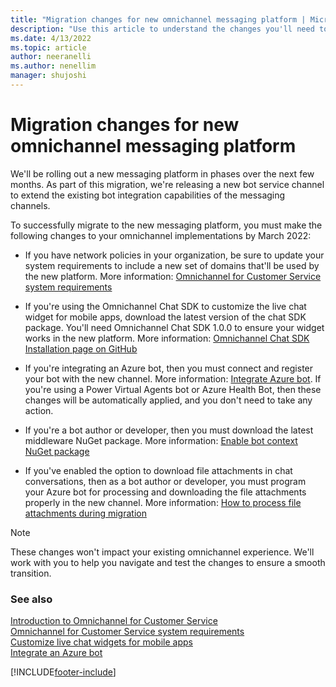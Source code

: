```yaml
---
title: "Migration changes for new omnichannel messaging platform | MicrosoftDocs"
description: "Use this article to understand the changes you'll need to make to your omnichannel implementations to successfully migrate to the new omnichannel messaging platform."
ms.date: 4/13/2022
ms.topic: article
author: neeranelli
ms.author: nenellim
manager: shujoshi
---
```


# Migration changes for new omnichannel messaging platform

We'll be rolling out a new messaging platform in phases over the next few months. As part of this migration, we're releasing a new bot service channel to extend the existing bot integration capabilities of the messaging channels.

To successfully migrate to the new messaging platform, you must make the following changes to your omnichannel implementations by March 2022:

- If you have network policies in your organization, be sure to update your system requirements to include a new set of domains that'll be used by the new platform. More information: [Omnichannel for Customer Service system requirements](system-requirements-omnichannel.md)

- If you're using the Omnichannel Chat SDK to customize the live chat widget for mobile apps, download the latest version of the chat SDK package. You'll need Omnichannel Chat SDK 1.0.0 to ensure your widget works in the new platform. More information: [Omnichannel Chat SDK Installation page on GitHub](https://github.com/microsoft/omnichannel-chat-sdk#installation)

- If you're integrating an Azure bot, then you must connect and register your bot with the new channel. More information: [Integrate Azure bot](configure-bot.md). If you're using a Power Virtual Agents bot or Azure Health Bot, then these changes will be automatically applied, and you don't need to take any action.

- If you're a bot author or developer, then you must download the latest middleware NuGet package. More information: [Enable bot context NuGet package](enable-bot-context.md#install-the-bot-sdk-in-your-project)

- If you've enabled the option to download file attachments in chat conversations, then as a bot author or developer, you must program your Azure bot for processing and downloading the file attachments properly in the new channel. More information: [How to process file attachments during migration](download-attachments-bot.md#how-to-process-file-attachments-during-migration)  

> [!Note]
> These changes won't impact your existing omnichannel experience. We'll work with you to help you navigate and test the changes to ensure a smooth transition.

### See also

[Introduction to Omnichannel for Customer Service](introduction-omnichannel.md)  
[Omnichannel for Customer Service system requirements](system-requirements-omnichannel.md)  
[Customize live chat widgets for mobile apps](render-live-chat-widget-mobile.md)  
[Integrate an Azure bot](configure-bot.md)  

[!INCLUDE[footer-include](../includes/footer-banner.md)]

